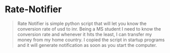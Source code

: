 # Rate-Notifier

> Rate Notifier is simple python script that will let you know the conversion rate of usd to inr. Being a MS student I need to know the conversion rate and whenever it hits the least, I can transfer my money from my home country. I copied the script in startup programs and it will generate notification as soon as you start the computer.
